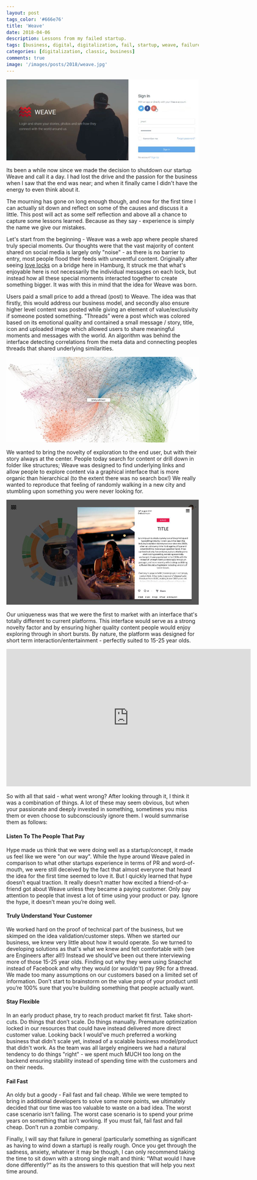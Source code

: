 ```yaml
---
layout: post
tags_color: '#666e76'
title: 'Weave'
date: 2018-04-06
description: Lessons from my failed startup.
tags: [business, digital, digitalization, fail, startup, weave, failure, social, d3, learn, algorithm, entrepreneur, classic]
categories: [digitalization, classic, business]
comments: true
image: '/images/posts/2018/weave.jpg'
---
```


![](/images/posts/2018/weave-1.jpg)

Its been a while now since we made the decision to shutdown our startup Weave and call it a day. I had lost the drive and the passion for the business when I saw that the end was near; and when it finally came I didn't have the energy to even think about it. 

The mourning has gone on long enough though, and now for the first time I can actually sit down and reflect on some of the causes and discuss it a little. This post will act as some self reflection and above all a chance to capture some lessons learned. Because as they say - experience is simply the name we give our mistakes.

Let's start from the beginning - Weave was a web app where people shared truly special moments. Our thoughts were that the vast majority of content shared on social media is largely only "noise" - as there is no barrier to entry, most people flood their feeds with uneventful content. Originally after seeing [love locks](https://en.wikipedia.org/wiki/Love_lock) on a bridge here in Hamburg, It struck me that what's enjoyable here is not necessarily the individual messages on each lock, but instead how all these special moments interacted together to create something bigger. It was with this in mind that the idea for Weave was born. 

Users paid a small price to add a thread (post) to Weave. The idea was that firstly, this would address our business model, and secondly also ensure higher level content was posted while giving an element of value/exclusivity if someone posted something. "Threads” were a post which was colored based on its emotional quality and contained a small message / story, title, icon and uploaded image which allowed users to share meaningful moments and messages with the world. An algorithm was behind the interface detecting correlations from the meta data and connecting peoples threads that shared underlying similarities. 

![](/images/posts/2018/weave-2.jpg)

We wanted to bring the novelty of exploration to the end user, but with their story always at the center. People today search for content or drill down in folder like structures; Weave was designed to find underlying links and allow people to explore content via a graphical interface that is more organic than hierarchical (to the extent there was no search box!) We really wanted to reproduce that feeling of randomly walking in a new city and stumbling upon something you were never looking for.

![](/images/posts/2018/weave-3.jpg)

Our uniqueness was that we were the first to market with an interface that's totally different to current platforms. This interface would serve as a strong novelty factor and by ensuring higher quality content people would enjoy exploring through in short bursts. By nature, the platform was designed for short term interaction/entertainment - perfectly suited to 15-25 year olds.

<iframe src="https://player.vimeo.com/video/141699064?autoplay=0&title=0&byline=0&portrait=0" width="640" height="360" frameborder="0" allowfullscreen></iframe>

So with all that said - what went wrong? After looking through it, I think it was a combination of things. A lot of these may seem obvious, but when your passionate and deeply invested in something, sometimes you miss them or even choose to subconsciously ignore them. I would summarise them as follows:

#### Listen To The People That Pay
Hype made us think that we were doing well as a startup/concept, it made us feel like we were "on our way". While the hype around Weave paled in comparison to what other startups experience in terms of PR and word-of-mouth, we were still deceived by the fact that almost everyone that heard the idea for the first time seemed to love it. But I quickly learned that hype doesn’t equal traction. It really doesn’t matter how excited a friend-of-a-friend got about Weave unless they became a paying customer. Only pay attention to people that invest a lot of time using your product or pay. Ignore the hype, it doesn’t mean you’re doing well.

#### Truly Understand Your Customer
We worked hard on the proof of technical part of the business, but we skimped on the idea validation/customer steps. When we started our business, we knew very little about how it would operate. So we turned to developing solutions as that's what we knew and felt comfortable with (we are Engineers after all!) Instead we should've been out there interviewing more of those 15-25 year olds. Finding out why they were using Snapchat instead of Facebook and why they would (or wouldn't) pay 99c for a thread. We made too many assumptions on our customers based on a limited set of information. Don’t start to brainstorm on the value prop of your product until you’re 100% sure that you’re building something that people actually want.

#### Stay Flexible
In an early product phase, try to reach product market fit first. Take short-cuts. Do things that don’t scale. Do things manually. Premature optimization locked in our resources that could have instead delivered more direct customer value. Looking back I would've much preferred a working business that didn't scale yet, instead of a scalable business model/product that didn't work. As the team was all largely engineers we had a natural tendency to do things "right" - we spent much MUCH too long on the backend ensuring stability instead of spending time with the customers and on their needs.

#### Fail Fast
An oldy but a goody - Fail fast and fail cheap. While we were tempted to bring in additional developers to solve some more points, we ultimately decided that our time was too valuable to waste on a bad idea. The worst case scenario isn’t failing. The worst case scenario is to spend your prime years on something that isn’t working. If you must fail, fail fast and fail cheap. Don’t run a zombie company.

Finally, I will say that failure in general (particularly something as significant as having to wind down a startup) is really rough. Once you get through the sadness, anxiety, whatever it may be though, I can only recommend taking the time to sit down with a strong single malt and think: “What would I have done differently?” as its the answers to this question that will help you next time around.